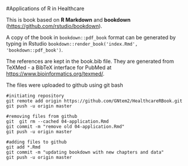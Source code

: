 #Applications of R in Healthcare 

This is book based on **R Markdown** and **bookdown** (https://github.com/rstudio/bookdown). 

A copy of the book in `bookdown::pdf_book` format can be generated by typing in Rstudio `bookdown::render_book('index.Rmd', 'bookdown::pdf_book')`. 

The references are kept in the book.bib file. They are generated from TeXMed - a BibTeX interface for PubMed at https://www.bioinformatics.org/texmed/.

The files were uploaded to github using git bash

```git
#initiating repository
git remote add origin https://github.com/GNtem2/HealthcareRBook.git
git push -u origin master

#removing files from github
git  git rm --cached 04-application.Rmd
git commit -m "remove old 04-application.Rmd"
git push -u origin master

#adding files to github
git add *.Rmd
git commit -m "updating bookdown with new chapters and data"
git push -u origin master
```


